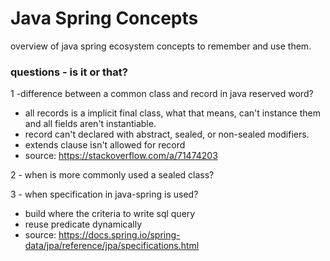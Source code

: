 # Java Spring Concepts
overview of java spring ecosystem concepts to remember and use them.


### questions - is it or that? 


1 -difference between a common class and record in java reserved word? 

 - all records is a implicit final class, what that means, can't instance them and all fields aren't instantiable.
 - record can't declared with abstract, sealed, or non-sealed modifiers.
 - extends clause isn't allowed for record
 - source: https://stackoverflow.com/a/71474203


2 - when is more commonly used a sealed class?


3 - when specification in java-spring is used? 
 - build where the criteria to write sql query
 - reuse predicate dynamically
 - source: https://docs.spring.io/spring-data/jpa/reference/jpa/specifications.html
